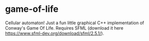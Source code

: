 # game-of-life
Cellular automaton! Just a fun little graphical C++ implementation of Conway's Game Of Life. Requires SFML (download it here https://www.sfml-dev.org/download/sfml/2.5.1/).
